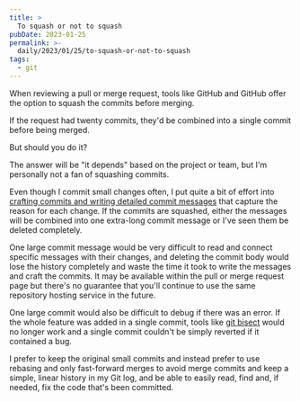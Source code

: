 ```yaml
---
title: >
  To squash or not to squash
pubDate: 2023-01-25
permalink: >-
  daily/2023/01/25/to-squash-or-not-to-squash
tags:
  - git
---
```


When reviewing a pull or merge request, tools like GitHub and GitHub offer the option to squash the commits before merging.

If the request had twenty commits, they'd be combined into a single commit before being merged.

But should you do it?

The answer will be "it depends" based on the project or team, but I'm personally not a fan of squashing commits.

Even though I commit small changes often, I put quite a bit of effort into [crafting commits and writing detailed commit messages]({{site.url}}/daily/2023/01/24/small-commits-and-good-commit-messges) that capture the reason for each change. If the commits are squashed, either the messages will be combined into one extra-long commit message or I've seen them be deleted completely.

One large commit message would be very difficult to read and connect specific messages with their changes, and deleting the commit body would lose the history completely and waste the time it took to write the messages and craft the commits. It may be available within the pull or merge request page but there's no guarantee that you'll continue to use the same repository hosting service in the future.

One large commit would also be difficult to debug if there was an error. If the whole feature was added in a single commit, tools like [git bisect]({{site.url}}/daily/2023/01/23/debugging-with-git-bisect) would no longer work and a single commit couldn't be simply reverted if it contained a bug.

I prefer to keep the original small commits and instead prefer to use rebasing and only fast-forward merges to avoid merge commits and keep a simple, linear history in my Git log, and be able to easily read, find and, if needed, fix the code that's been committed.
